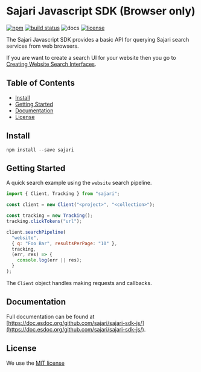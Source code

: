 # Sajari Javascript SDK (Browser only)

[![npm](https://img.shields.io/npm/v/sajari.svg?style=flat-square)](https://www.npmjs.com/package/sajari) [![build status](https://travis-ci.org/sajari/sajari-sdk-js.svg?branch=master)](https://travis-ci.org/sajari/sajari-sdk-js) ![docs](https://doc.esdoc.org/github.com/sajari/sajari-sdk-js/badge.svg) [![license](http://img.shields.io/badge/license-MIT-green.svg?style=flat-square)](./LICENSE)

The Sajari Javascript SDK provides a basic API for querying Sajari search services from web browsers.

If you are want to create a search UI for your website then you go to [Creating Website Search Interfaces](https://github.com/sajari/sajari-sdk-react/tree/master/examples/basic-site-integration).

## Table of Contents

* [Install](#intall)
* [Getting Started](#getting-started)
* [Documentation](#documentation)
* [License](#license)

## Install
```
npm install --save sajari
```

## Getting Started

A quick search example using the `website` search pipeline.

```javascript
import { Client, Tracking } from "sajari";

const client = new Client("<project>", "<collection>");

const tracking = new Tracking();
tracking.clickTokens("url");

client.searchPipeline(
  "website",
  { q: "Foo Bar", resultsPerPage: "10" },
  tracking,
  (err, res) => {
    console.log(err || res);
  }
);
```

The `Client` object handles making requests and callbacks.

## Documentation

Full documentation can be found at [https://doc.esdoc.org/github.com/sajari/sajari-sdk-js/](https://doc.esdoc.org/github.com/sajari/sajari-sdk-js/).

## License

We use the [MIT license](./LICENSE)
